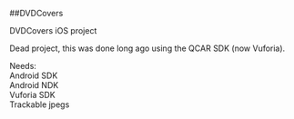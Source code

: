 ##DVDCovers

DVDCovers iOS project

Dead project, this was done long ago using the QCAR SDK (now Vuforia). 

Needs: <br /> Android SDK <br />  Android NDK <br /> Vuforia SDK <br /> Trackable jpegs
